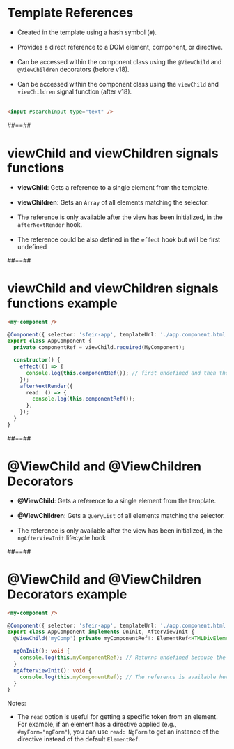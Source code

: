 <!-- .slide: class="with-code inconsolata" -->

# Template References

- Created in the template using a hash symbol (`#`). <br/><br/>
- Provides a direct reference to a DOM element, component, or directive. <br/><br/>
- Can be accessed within the component class using the `@ViewChild` and `@ViewChildren` decorators (before v18).<br/><br/>
- Can be accessed within the component class using the `viewChild` and `viewChildren` signal function (after v18).<br/><br/>

```html
<input #searchInput type="text" />
```

<!-- .element: class="big-code" -->

##==##

# **viewChild** and **viewChildren** signals functions

- **viewChild**: Gets a reference to a single element from the template. <br/><br/>
- **viewChildren**: Gets an `Array` of all elements matching the selector. <br/><br/>
- The reference is only available after the view has been initialized, in the `afterNextRender` hook. <br/><br/>
- The reference could be also defined in the `effect` hook but will be first undefined

##==##

<!-- .slide: class="with-code inconsolata" -->

# **viewChild** and **viewChildren** signals functions example

```html
<my-component />
```

<!-- .element: class="medium-code" -->

```typescript
@Component({ selector: 'sfeir-app', templateUrl: './app.component.html' })
export class AppComponent {
  private componentRef = viewChild.required(MyComponent);

  constructor() {
    effect(() => {
      console.log(this.componentRef()); // first undefined and then the component
    });
    afterNextRender({
      read: () => {
        console.log(this.componentRef());
      },
    });
  }
}
```

<!-- .element: class="medium-code" -->

##==##

<!-- .slide: class="with-code inconsolata" -->

# @ViewChild and @ViewChildren Decorators

- **@ViewChild**: Gets a reference to a single element from the template. <br/><br/>
- **@ViewChildren**: Gets a `QueryList` of all elements matching the selector. <br/><br/>
- The reference is only available after the view has been initialized, in the `ngAfterViewInit` lifecycle hook

##==##

<!-- .slide: class="with-code inconsolata" -->

# @ViewChild and @ViewChildren Decorators example

```html
<my-component />
```

<!-- .element: class="medium-code" -->

```typescript
@Component({ selector: 'sfeir-app', templateUrl: './app.component.html' })
export class AppComponent implements OnInit, AfterViewInit {
  @ViewChild('myComp') private myComponentRef!: ElementRef<HTMLDivElement>;

  ngOnInit(): void {
    console.log(this.myComponentRef); // Returns undefined because the view is not yet initialized
  }
  ngAfterViewInit(): void {
    console.log(this.myComponentRef); // The reference is available here
  }
}
```

<!-- .element: class="medium-code" -->

Notes:

- The `read` option is useful for getting a specific token from an element. For example, if an element has a directive applied (e.g., `#myForm="ngForm"`), you can use `read: NgForm` to get an instance of the directive instead of the default `ElementRef`.
